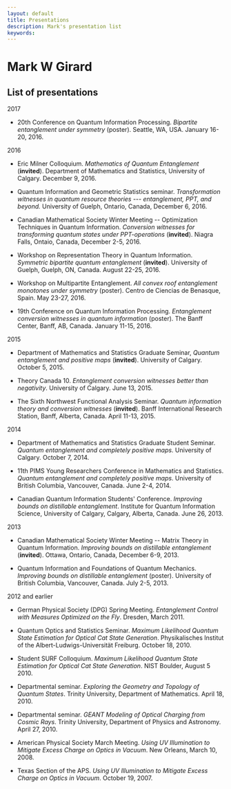 ```yaml
---
layout: default
title: Presentations
description: Mark's presentation list
keywords: 
---
```


# Mark W Girard

## List of presentations

2017 

* 20th Conference on Quantum Information Processing. *Bipartite entanglement under symmetry* (poster). Seattle, WA, USA. January 16-20, 2016. 

2016
 
*  Eric Milner Colloquium. *Mathematics of Quantum Entanglement* (**invited**). Department of Mathematics and Statistics, University of Calgary. December 9, 2016.

* Quantum Information and Geometric Statistics seminar. *Transformation witnesses in quantum resource theories --- entanglement, PPT, and beyond.* University of Guelph, Ontario, Canada, December 6, 2016.

* Canadian Mathematical Society Winter Meeting -- Optimization Techniques in Quantum Information. *Conversion witnesses for transforming quantum states under PPT-operations* (**invited**). Niagra Falls, Ontaio, Canada, December 2-5, 2016.

* Workshop on Representation Theory in Quantum Information. *Symmetric bipartite quantum entanglement* (**invited**). University of Guelph, Guelph, ON, Canada. August 22-25, 2016.

* Workshop on Multipartite Entanglement. *All convex roof entanglement monotones under symmetry* (poster). Centro de Ciencias de Benasque, Spain. May 23-27, 2016.

* 19th Conference on Quantum Information Processing. *Entanglement conversion witnesses in quantum information* (poster). The Banff Center, Banff, AB, Canada. January 11-15, 2016. 


2015 

* Department of Mathematics and Statistics Graduate Seminar, *Quantum entanglement and positive maps* (**invited**). University of Calgary. October 5, 2015. 

* Theory Canada 10. *Entanglement conversion witnesses better than negativity*. University of Calgary. June 13, 2015.

* The Sixth Northwest Functional Analysis Seminar. *Quantum information theory and conversion witnesses* (**invited**). Banff International Research Station, Banff, Alberta, Canada. April 11-13, 2015.
 

2014

* Department of Mathematics and Statistics Graduate Student Seminar. *Quantum entanglement and completely positive maps*. University of Calgary. October 7, 2014.

* 11th PIMS Young Researchers Conference in Mathematics and Statistics. *Quantum entanglement and completely positive maps*. University of British Columbia, Vancouver, Canada. June 2-4, 2014.

* Canadian Quantum Information Students' Conference. *Improving bounds on distillable entanglement*. Institute for Quantum Information Science, University of Calgary, Calgary, Alberta, Canada. June 26, 2013.
 
 2013 
 
* Canadian Mathematical Society Winter Meeting -- Matrix Theory in Quantum Information. *Improving bounds on distillable entanglement* (**invited**). Ottawa, Ontario, Canada, December 6-9, 2013.
  
* Quantum Information and Foundations of Quantum Mechanics. *Improving bounds on distillable entanglement* (poster). University of British Columbia, Vancouver, Canada. July 2-5, 2013.
  
2012 and earlier
 
 * German Physical Society (DPG) Spring Meeting. *Entanglement Control with Measures Optimized on the Fly*. Dresden, March 2011. 
 
* Quantum Optics and Statistics Seminar. *Maximum Likelihood Quantum State Estimation for Optical Cat State Generation*. Physikalisches Institut of the Albert-Ludwigs-Universität Freiburg. October 18, 2010.

* Student SURF Colloquium. *Maximum Likelihood Quantum State Estimation for Optical Cat State Generation*. NIST Boulder, August 5 2010.

* Departmental seminar. *Exploring the Geometry and Topology of Quantum States*. Trinity University, Department of Mathematics. April 18, 2010.

* Departmental seminar. *GEANT Modeling of Optical Charging from Cosmic Rays*. Trinity University, Department of Physics and Astronomy. April 27, 2010.

 * American Physical Society March Meeting.  *Using UV Illumination to Mitigate Excess Charge on Optics in Vacuum*. New Orleans, March 10, 2008.
 
* Texas Section of the APS. *Using UV Illumination to Mitigate Excess Charge on Optics in Vacuum*. October 19, 2007.
